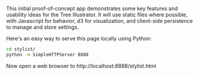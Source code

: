 This initial proof-of-concept app demonstrates some key features and usability
ideas for the Tree Illustrator. It will use static files where possible, with
Javascript for behavior, d3 for visualization, and client-side persistence to
manage and store settings.

Here's an easy way to serve this page locally using Python:
```bash
cd stylist/
python -m SimpleHTTPServer 8888
```
Now open a web browser to http://localhost:8888/stylist.html

